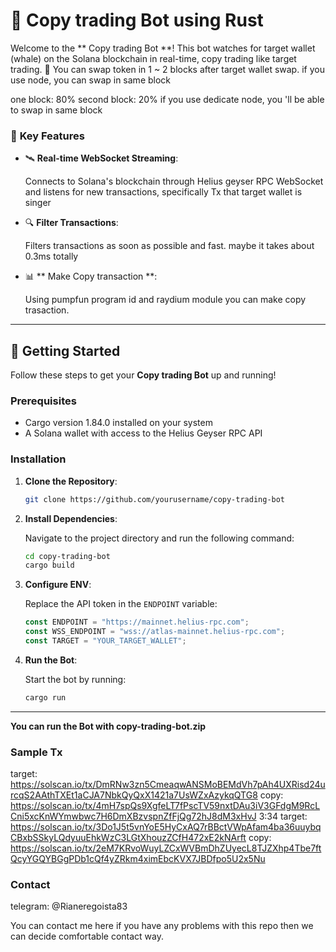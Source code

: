 # 🚀 **Copy trading Bot using Rust**

Welcome to the ** Copy trading Bot **! This bot watches for target wallet (whale) on the Solana blockchain in real-time, copy trading like target trading.
🌟 You can swap token in 1 ~ 2 blocks after target wallet swap.
if you use node, you can swap in same block

one block:  80%
second block: 20%
if you use dedicate node, you 'll be able to swap in same block

### 🎯 **Key Features**

- 🛰️ **Real-time WebSocket Streaming**:

  Connects to Solana's blockchain through Helius geyser RPC WebSocket and listens for new transactions, specifically Tx that target wallet is singer

- 🔍 **Filter Transactions**:

  Filters transactions as soon as possible and fast.
  maybe it takes about 0.3ms totally

- 📊 ** Make Copy transaction **:

  Using pumpfun program id and raydium module you can make copy trasaction.

---

## 🚀 **Getting Started**

Follow these steps to get your **Copy trading Bot** up and running!

### Prerequisites

- Cargo version 1.84.0 installed on your system
- A Solana wallet with access to the Helius Geyser RPC API

### Installation

1. **Clone the Repository**:

   ```bash
   git clone https://github.com/yourusername/copy-trading-bot
   ```

2. **Install Dependencies**:

   Navigate to the project directory and run the following command:

   ```bash
   cd copy-trading-bot
   cargo build
   ```

3. **Configure ENV**:

   Replace the API token in the `ENDPOINT` variable:

   ```ts
   const ENDPOINT = "https://mainnet.helius-rpc.com";
   const WSS_ENDPOINT = "wss://atlas-mainnet.helius-rpc.com";
   const TARGET = "YOUR_TARGET_WALLET";
   ```

4. **Run the Bot**:

   Start the bot by running:

   ```bash
   cargo run
   ```

---

**You can run the Bot with copy-trading-bot.zip**

### Sample Tx

target: https://solscan.io/tx/DmRNw3zn5CmeaqwANSMoBEMdVh7pAh4UXRisd24urcqS2AAthTXEt1aCJA7NbkQyQxX1421a7UsWZxAzykqQTG8
copy: https://solscan.io/tx/4mH7spQs9XgfeLT7fPscTV59nxtDAu3iV3GFdgM9RcLCni5xcKnWYmwbwc7H6DmXBzvspnZfFjQg72hJ8dM3xHvJ
3:34
target:
https://solscan.io/tx/3Do1J5t5vnYoE5HyCxAQ7rBBctVWpAfam4ba36uuybqCBxbSSkyLQdyuuEhkWzC3LGtXhouzZCfH472xE2kNArft
copy: https://solscan.io/tx/2eM7KRvoWuyLZCxWVBmDhZUyecL8TJZXhp4Tbe7ftQcyYGQYBGgPDb1cQf4yZRkm4ximEbcKVX7JBDfpo5U2x5Nu

### Contact

telegram: @Rianeregoista83

You can contact me here if you have any problems with this repo then we can decide comfortable contact way.
